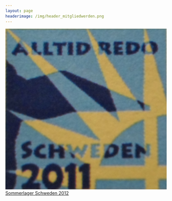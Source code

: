 ```yaml
---
layout: page
headerimage: /img/header_mitgliedwerden.png
---
```


<div class="tile">
 <a href="https://www.flickr.com/photos/141398173@N07/albums/72157666610522574/">
    <div class="tile-content slide-up">
        <div class="slide">
          <img src="/img/schweden_2011/Schweden.png" data-role="fitImage" data-format="square">       
        </div>
        <div class="slide-over">
            Sommerlager Schweden 2012
        </div>
    </div>
 </a>
</div>



